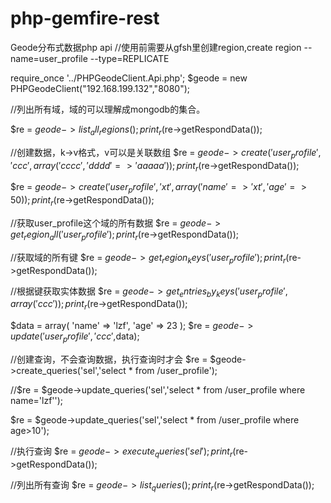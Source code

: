 # php-gemfire-rest
Geode分布式数据php api
//使用前需要从gfsh里创建region,create region --name=user_profile --type=REPLICATE

require_once '../PHPGeodeClient.Api.php';
$geode = new PHPGeodeClient("192.168.199.132","8080");

//列出所有域，域的可以理解成mongodb的集合。

$re = $geode->list_all_regions();
print_r($re->getRespondData());

//创建数据，k->v格式，v可以是关联数组
$re = $geode->create('user_profile','ccc',array('cccc','dddd' => 'aaaaa'));
print_r($re->getRespondData());

$re = $geode->create('user_profile','xt',array('name' => 'xt','age' => 50));
print_r($re->getRespondData());

//获取user_profile这个域的所有数据
$re = $geode->get_region_all('user_profile');
print_r($re->getRespondData());

//获取域的所有键
$re = $geode->get_region_keys('user_profile');
print_r($re->getRespondData());

//根据键获取实体数据
$re = $geode->get_entries_by_keys('user_profile',array('ccc'));
print_r($re->getRespondData());

$data = array(
        'name' => 'lzf',
        'age' => 23
);
$re = $geode->update('user_profile','ccc',$data);

//创建查询，不会查询数据，执行查询时才会
$re = $geode->create_queries('sel','select * from /user_profile');

//$re = $geode->update_queries('sel','select * from /user_profile where name=\'lzf\'');

$re = $geode->update_queries('sel','select * from /user_profile where age>10');

//执行查询
$re = $geode->execute_queries('sel');
print_r($re->getRespondData());

//列出所有查询
$re = $geode->list_queries();
print_r($re->getRespondData());
